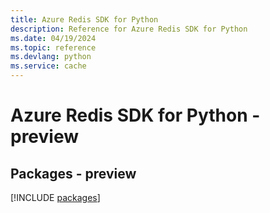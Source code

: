 ```yaml
---
title: Azure Redis SDK for Python
description: Reference for Azure Redis SDK for Python
ms.date: 04/19/2024
ms.topic: reference
ms.devlang: python
ms.service: cache
---
```

# Azure Redis SDK for Python - preview
## Packages - preview
[!INCLUDE [packages](redis-index.md)]